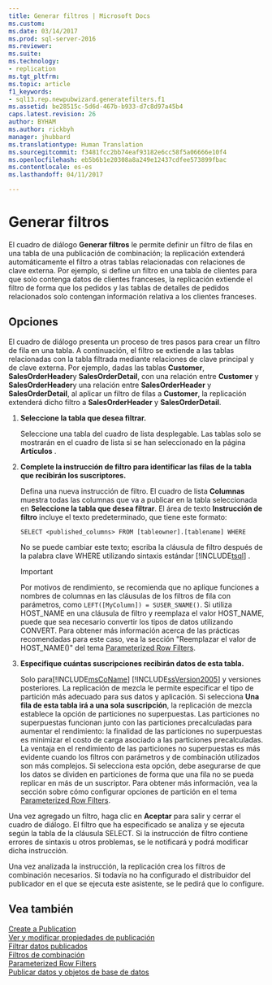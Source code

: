 ```yaml
---
title: Generar filtros | Microsoft Docs
ms.custom: 
ms.date: 03/14/2017
ms.prod: sql-server-2016
ms.reviewer: 
ms.suite: 
ms.technology:
- replication
ms.tgt_pltfrm: 
ms.topic: article
f1_keywords:
- sql13.rep.newpubwizard.generatefilters.f1
ms.assetid: be28515c-5d6d-467b-b933-d7c8d97a45b4
caps.latest.revision: 26
author: BYHAM
ms.author: rickbyh
manager: jhubbard
ms.translationtype: Human Translation
ms.sourcegitcommit: f3481fcc2bb74eaf93182e6cc58f5a06666e10f4
ms.openlocfilehash: eb5b6b1e20308a8a249e12437cdfee573899fbac
ms.contentlocale: es-es
ms.lasthandoff: 04/11/2017

---
```

# <a name="generate-filters"></a>Generar filtros
  El cuadro de diálogo **Generar filtros** le permite definir un filtro de filas en una tabla de una publicación de combinación; la replicación extenderá automáticamente el filtro a otras tablas relacionadas con relaciones de clave externa. Por ejemplo, si define un filtro en una tabla de clientes para que solo contenga datos de clientes franceses, la replicación extiende el filtro de forma que los pedidos y las tablas de detalles de pedidos relacionados solo contengan información relativa a los clientes franceses.  
  
## <a name="options"></a>Opciones  
 El cuadro de diálogo presenta un proceso de tres pasos para crear un filtro de fila en una tabla. A continuación, el filtro se extiende a las tablas relacionadas con la tabla filtrada mediante relaciones de clave principal y de clave externa. Por ejemplo, dadas las tablas **Customer**, **SalesOrderHeader**y **SalesOrderDetail**, con una relación entre **Customer** y **SalesOrderHeader**y una relación entre **SalesOrderHeader** y **SalesOrderDetail**, al aplicar un filtro de filas a **Customer**, la replicación extenderá dicho filtro a **SalesOrderHeader** y **SalesOrderDetail**.  
  
1.  **Seleccione la tabla que desea filtrar.**  
  
     Seleccione una tabla del cuadro de lista desplegable. Las tablas solo se mostrarán en el cuadro de lista si se han seleccionado en la página **Artículos** .  
  
2.  **Complete la instrucción de filtro para identificar las filas de la tabla que recibirán los suscriptores.**  
  
     Defina una nueva instrucción de filtro. El cuadro de lista **Columnas** muestra todas las columnas que va a publicar en la tabla seleccionada en **Seleccione la tabla que desea filtrar**. El área de texto **Instrucción de filtro** incluye el texto predeterminado, que tiene este formato:  
  
     `SELECT <published_columns> FROM [tableowner].[tablename] WHERE`  
  
     No se puede cambiar este texto; escriba la cláusula de filtro después de la palabra clave WHERE utilizando sintaxis estándar [!INCLUDE[tsql](../../includes/tsql-md.md)] .  
  
    > [!IMPORTANT]  
    >  Por motivos de rendimiento, se recomienda que no aplique funciones a nombres de columnas en las cláusulas de los filtros de fila con parámetros, como `LEFT([MyColumn]) = SUSER_SNAME()`. Si utiliza HOST_NAME en una cláusula de filtro y reemplaza el valor HOST_NAME, puede que sea necesario convertir los tipos de datos utilizando CONVERT. Para obtener más información acerca de las prácticas recomendadas para este caso, vea la sección "Reemplazar el valor de HOST_NAME()" del tema [Parameterized Row Filters](../../relational-databases/replication/merge/parameterized-filters-parameterized-row-filters.md).  
  
3.  **Especifique cuántas suscripciones recibirán datos de esta tabla.**  
  
     Solo para[!INCLUDE[msCoName](../../includes/msconame-md.md)] [!INCLUDE[ssVersion2005](../../includes/ssversion2005-md.md)] y versiones posteriores. La replicación de mezcla le permite especificar el tipo de partición más adecuado para sus datos y aplicación. Si selecciona **Una fila de esta tabla irá a una sola suscripción**, la replicación de mezcla establece la opción de particiones no superpuestas. Las particiones no superpuestas funcionan junto con las particiones precalculadas para aumentar el rendimiento: la finalidad de las particiones no superpuestas es minimizar el costo de carga asociado a las particiones precalculadas. La ventaja en el rendimiento de las particiones no superpuestas es más evidente cuando los filtros con parámetros y de combinación utilizados son más complejos. Si selecciona esta opción, debe asegurarse de que los datos se dividen en particiones de forma que una fila no se pueda replicar en más de un suscriptor. Para obtener más información, vea la sección sobre cómo configurar opciones de partición en el tema [Parameterized Row Filters](../../relational-databases/replication/merge/parameterized-filters-parameterized-row-filters.md).  
  
 Una vez agregado un filtro, haga clic en **Aceptar** para salir y cerrar el cuadro de diálogo. El filtro que ha especificado se analiza y se ejecuta según la tabla de la cláusula SELECT. Si la instrucción de filtro contiene errores de sintaxis u otros problemas, se le notificará y podrá modificar dicha instrucción.  
  
 Una vez analizada la instrucción, la replicación crea los filtros de combinación necesarios. Si todavía no ha configurado el distribuidor del publicador en el que se ejecuta este asistente, se le pedirá que lo configure.  
  
## <a name="see-also"></a>Vea también  
 [Create a Publication](../../relational-databases/replication/publish/create-a-publication.md)   
 [Ver y modificar propiedades de publicación](../../relational-databases/replication/publish/view-and-modify-publication-properties.md)   
 [Filtrar datos publicados](../../relational-databases/replication/publish/filter-published-data.md)   
 [Filtros de combinación](../../relational-databases/replication/merge/join-filters.md)   
 [Parameterized Row Filters](../../relational-databases/replication/merge/parameterized-filters-parameterized-row-filters.md)   
 [Publicar datos y objetos de base de datos](../../relational-databases/replication/publish/publish-data-and-database-objects.md)  
  
  
